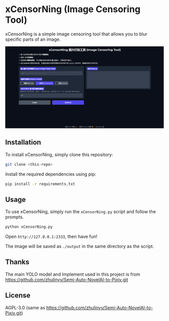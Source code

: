 # xCensorNing (Image Censoring Tool)

xCensorNing is a simple image censoring tool that allows you to blur specific parts of an image.

![ui](./example/ui.png)

## Installation

To install xCensorNing, simply clone this repository:

```sh
git clone <this-repo>
```

Install the required dependencies using pip:

```sh
pip install -r requirements.txt
```

## Usage

To use xCensorNing, simply run the `xCensorNing.py` script and follow the prompts.

```sh
python xCensorNing.py
```

Open `http://127.0.0.1:2333`, then have fun!

The image will be saved as `./output` in the same directory as the script.

## Thanks

The main YOLO model and Implement used in this project is from https://github.com/zhulinyv/Semi-Auto-NovelAI-to-Pixiv.git

## License

AGPL-3.0 (same as https://github.com/zhulinyv/Semi-Auto-NovelAI-to-Pixiv.git)
